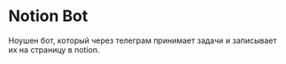 # Notion Bot

Ноушен бот, который через телеграм принимает задачи и записывает их на страницу в notion.